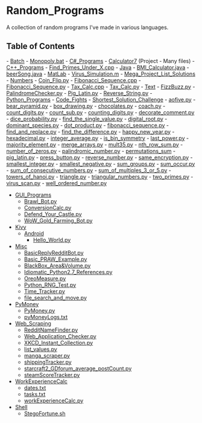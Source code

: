 Random_Programs
===============

A collection of random programs I've made in various languages.

<h2> Table of Contents </h2>
- <a href="https://github.com/ArnoldM904/Random_Programs/tree/master/Batch">Batch</a>
  - <a href="https://github.com/ArnoldM904/Random_Programs/blob/master/Batch/Monopoly.bat">Monopoly.bat</a> 
- <a href="https://github.com/ArnoldM904/Random_Programs/tree/master/C%23_Programs/">C#_Programs</a>
  - <a href="https://github.com/ArnoldM904/Random_Programs/tree/master/C%23_Programs/Calculator7">Calculator7</a> (Project - Many files)
- <a href="https://github.com/ArnoldM904/Random_Programs/tree/master/C%2B%2B_Programs">C++_Programs</a>
  - <a href="https://github.com/ArnoldM904/Random_Programs/blob/master/C%2B%2B_Programs/Find_Primes_Under_X.cpp">Find_Primes_Under_X.cpp</a>
- <a href="https://github.com/ArnoldM904/Random_Programs/tree/master/Java">Java</a>
  - <a href="https://github.com/ArnoldM904/Random_Programs/blob/master/Java/BMI_Calculator.java">BMI_Calculator.java</a>
  - <a href="https://github.com/ArnoldM904/Random_Programs/blob/master/Java/beerSong.java">beerSong.java</a>
- <a href="https://github.com/ArnoldM904/Random_Programs/tree/master/MatLab">MatLab</a>
  - <a href="https://github.com/ArnoldM904/Random_Programs/blob/master/MatLab/Virus_Simulation.m">Virus_Simulation.m</a> 
- <a href="https://github.com/ArnoldM904/Random_Programs/tree/master/Mega_Project_List_Solutions">Mega_Project_List_Solutions</a>
  - <a href="https://github.com/ArnoldM904/Random_Programs/tree/master/Mega_Project_List_Solutions/Numbers">Numbers</a>
    - <a href="https://github.com/ArnoldM904/Random_Programs/blob/master/Mega_Project_List_Solutions/Numbers/Coin_Flip.py">Coin_Flip.py</a>
    - <a href="https://github.com/ArnoldM904/Random_Programs/blob/master/Mega_Project_List_Solutions/Numbers/Fibonacci_Sequence.cpp">Fibonacci_Sequence.cpp</a>
    - <a href="https://github.com/ArnoldM904/Random_Programs/blob/master/Mega_Project_List_Solutions/Numbers/Fibonacci_Sequence.py">Fibonacci_Sequence.py</a>
    - <a href="https://github.com/ArnoldM904/Random_Programs/blob/master/Mega_Project_List_Solutions/Numbers/Tax_Calc.cpp">Tax_Calc.cpp</a>
    - <a href="https://github.com/ArnoldM904/Random_Programs/blob/master/Mega_Project_List_Solutions/Numbers/Tax_Calc.py">Tax_Calc.py</a>
  - <a href="https://github.com/ArnoldM904/Random_Programs/tree/master/Mega_Project_List_Solutions/Text">Text</a>
    - <a href="https://github.com/ArnoldM904/Random_Programs/blob/master/Mega_Project_List_Solutions/Text/FizzBuzz.py">FizzBuzz.py</a>
    - <a href="https://github.com/ArnoldM904/Random_Programs/blob/master/Mega_Project_List_Solutions/Text/PalindromeChecker.py">PalindromeChecker.py</a>
    - <a href="https://github.com/ArnoldM904/Random_Programs/blob/master/Mega_Project_List_Solutions/Text/Pig_Latin.py">Pig_Latin.py</a>
    - <a href="https://github.com/ArnoldM904/Random_Programs/blob/master/Mega_Project_List_Solutions/Text/Pig_Latin.py">Reverse_String.py</a>
- <a href="https://github.com/ArnoldM904/Random_Programs/tree/master/Python_Programs">Python_Programs</a>
  - <a href="https://github.com/ArnoldM904/Random_Programs/tree/master/Python_Programs/Code_Fights">Code_Fights</a>
    - <a href="https://github.com/ArnoldM904/Random_Programs/tree/master/Python_Programs/Code_Fights/Shortest_Solution_Challenge">Shortest_Solution_Challenge</a>
      - <a href="https://github.com/ArnoldM904/Random_Programs/blob/master/Python_Programs/Code_Fights/Shortest_Solution_Challenge/aofive.py">aofive.py</a> 
      - <a href="https://github.com/ArnoldM904/Random_Programs/blob/master/Python_Programs/Code_Fights/Shortest_Solution_Challenge/bear_pyramid.py">bear_pyramid.py</a>
      - <a href="https://github.com/ArnoldM904/Random_Programs/blob/master/Python_Programs/Code_Fights/Shortest_Solution_Challenge/box_drawing.py">box_drawing.py</a>
      - <a href="https://github.com/ArnoldM904/Random_Programs/blob/master/Python_Programs/Code_Fights/Shortest_Solution_Challenge/chocolates.py">chocolates.py</a>
      - <a href="https://github.com/ArnoldM904/Random_Programs/blob/master/Python_Programs/Code_Fights/Shortest_Solution_Challenge/coach.py">coach.py</a>
      - <a href="https://github.com/ArnoldM904/Random_Programs/blob/master/Python_Programs/Code_Fights/Shortest_Solution_Challenge/count_digits.py">count_digits.py</a>
      - <a href="https://github.com/ArnoldM904/Random_Programs/blob/master/Python_Programs/Code_Fights/Shortest_Solution_Challenge/count_sub.py">count_sub.py</a>
      - <a href="https://github.com/ArnoldM904/Random_Programs/blob/master/Python_Programs/Code_Fights/Shortest_Solution_Challenge/counting_digits.py">counting_digits.py</a>
      - <a href="https://github.com/ArnoldM904/Random_Programs/blob/master/Python_Programs/Code_Fights/Shortest_Solution_Challenge/decorate_comment.py">decorate_comment.py</a>
      - <a href="https://github.com/ArnoldM904/Random_Programs/blob/master/Python_Programs/Code_Fights/Shortest_Solution_Challenge/dice_probability.py">dice_probability.py</a>
      - <a href="https://github.com/ArnoldM904/Random_Programs/blob/master/Python_Programs/Code_Fights/Shortest_Solution_Challenge/find_the_single_value.py">find_the_single_value.py</a>
      - <a href="https://github.com/ArnoldM904/Random_Programs/blob/master/Python_Programs/Code_Fights/Shortest_Solution_Challenge/digital_root.py">digital_root.py</a>
      - <a href="https://github.com/ArnoldM904/Random_Programs/blob/master/Python_Programs/Code_Fights/Shortest_Solution_Challenge/dominant_species.py">dominant_species.py</a>
      - <a href="https://github.com/ArnoldM904/Random_Programs/blob/master/Python_Programs/Code_Fights/Shortest_Solution_Challenge/dot_product.py">dot_product.py</a>
      - <a href="https://github.com/ArnoldM904/Random_Programs/blob/master/Python_Programs/Code_Fights/Shortest_Solution_Challenge/fibonacci_sequence.py">fibonacci_sequence.py</a>
      - <a href="https://github.com/ArnoldM904/Random_Programs/blob/master/Python_Programs/Code_Fights/Shortest_Solution_Challenge/find_and_replace.py">find_and_replace.py</a>
      - <a href="https://github.com/ArnoldM904/Random_Programs/blob/master/Python_Programs/Code_Fights/Shortest_Solution_Challenge/find_the_difference.py">find_the_difference.py</a>
      - <a href="https://github.com/ArnoldM904/Random_Programs/blob/master/Python_Programs/Code_Fights/Shortest_Solution_Challenge/happy_new_year.py">happy_new_year.py</a>
      - <a href="https://github.com/ArnoldM904/Random_Programs/blob/master/Python_Programs/Code_Fights/Shortest_Solution_Challenge/hexadecimal.py">hexadecimal.py</a>
      - <a href="https://github.com/ArnoldM904/Random_Programs/blob/master/Python_Programs/Code_Fights/Shortest_Solution_Challenge/integer_average.py">integer_average.py</a>
      - <a href="https://github.com/ArnoldM904/Random_Programs/blob/master/Python_Programs/Code_Fights/Shortest_Solution_Challenge/is_bin_symmetry.py">is_bin_symmetry</a>
      - <a href="https://github.com/ArnoldM904/Random_Programs/blob/master/Python_Programs/Code_Fights/Shortest_Solution_Challenge/last_power.py">last_power.py</a>
      - <a href="https://github.com/ArnoldM904/Random_Programs/blob/master/Python_Programs/Code_Fights/Shortest_Solution_Challenge/majority_element.py">majority_element.py</a>
      - <a href="https://github.com/ArnoldM904/Random_Programs/blob/master/Python_Programs/Code_Fights/Shortest_Solution_Challenge/merge_arrays.py">merge_arrays.py</a>
      - <a href="https://github.com/ArnoldM904/Random_Programs/blob/master/Python_Programs/Code_Fights/Shortest_Solution_Challenge/mult35.py">mult35.py</a>
      - <a href="https://github.com/ArnoldM904/Random_Programs/blob/master/Python_Programs/Code_Fights/Shortest_Solution_Challenge/nth_row_sum.py">nth_row_sum.py</a>
      - <a href="https://github.com/ArnoldM904/Random_Programs/blob/master/Python_Programs/Code_Fights/Shortest_Solution_Challenge/number_of_zeros.py">number_of_zeros.py</a>
      - <a href="https://github.com/ArnoldM904/Random_Programs/blob/master/Python_Programs/Code_Fights/Shortest_Solution_Challenge/palindromic_number.py">palindromic_number.py</a>
      - <a href="https://github.com/ArnoldM904/Random_Programs/blob/master/Python_Programs/Code_Fights/Shortest_Solution_Challenge/permutations_sum.py">permutations_sum</a>
      - <a href="https://github.com/ArnoldM904/Random_Programs/blob/master/Python_Programs/Code_Fights/Shortest_Solution_Challenge/pig_latin.py">pig_latin.py</a>
      - <a href="https://github.com/ArnoldM904/Random_Programs/blob/master/Python_Programs/Code_Fights/Shortest_Solution_Challenge/press_button.py">press_button.py</a>
      - <a href="https://github.com/ArnoldM904/Random_Programs/blob/master/Python_Programs/Code_Fights/Shortest_Solution_Challenge/reverse_number.py">reverse_number.py</a>
      - <a href="https://github.com/ArnoldM904/Random_Programs/blob/master/Python_Programs/Code_Fights/Shortest_Solution_Challenge/same_encryption.py">same_encryption.py</a>
      - <a href="https://github.com/ArnoldM904/Random_Programs/blob/master/Python_Programs/Code_Fights/Shortest_Solution_Challenge/smallest_integer.py">smallest_integer.py</a>
      - <a href="https://github.com/ArnoldM904/Random_Programs/blob/master/Python_Programs/Code_Fights/Shortest_Solution_Challenge/smallest_negative.py">smallest_negative.py</a>
      - <a href="https://github.com/ArnoldM904/Random_Programs/blob/master/Python_Programs/Code_Fights/Shortest_Solution_Challenge/sum_groups.py">sum_groups.py</a>
      - <a href="https://github.com/ArnoldM904/Random_Programs/blob/master/Python_Programs/Code_Fights/Shortest_Solution_Challenge/sum_occur.py">sum_occur.py</a>
      - <a href="https://github.com/ArnoldM904/Random_Programs/blob/master/Python_Programs/Code_Fights/Shortest_Solution_Challenge/sum_of_consecutive_numbers.py">sum_of_consecutive_numbers.py</a>
      - <a href="https://github.com/ArnoldM904/Random_Programs/blob/master/Python_Programs/Code_Fights/Shortest_Solution_Challenge/sum_of_multiples_3_or_5.py">sum_of_multiples_3_or_5.py</a>
      - <a href="https://github.com/ArnoldM904/Random_Programs/blob/master/Python_Programs/Code_Fights/Shortest_Solution_Challenge/towers_of_hanoi.py">towers_of_hanoi.py</a>
      - <a href="https://github.com/ArnoldM904/Random_Programs/blob/master/Python_Programs/Code_Fights/Shortest_Solution_Challenge/triangle.py">triangle.py</a>
      - <a href="https://github.com/ArnoldM904/Random_Programs/blob/master/Python_Programs/Code_Fights/Shortest_Solution_Challenge/triangular_numbers.py">triangular_numbers.py</a>
      - <a href="https://github.com/ArnoldM904/Random_Programs/blob/master/Python_Programs/Code_Fights/Shortest_Solution_Challenge/two_primes.py">two_primes.py</a>
      - <a href="https://github.com/ArnoldM904/Random_Programs/blob/master/Python_Programs/Code_Fights/Shortest_Solution_Challenge/virus_scan.py">virus_scan.py</a>
      - <a href="https://github.com/ArnoldM904/Random_Programs/blob/master/Python_Programs/Code_Fights/Shortest_Solution_Challenge/well_ordered_number.py">well_ordered_number.py</a>

  - <a href="https://github.com/ArnoldM904/Random_Programs/tree/master/Python_Programs/GUI_Programs">GUI_Programs</a>
    - <a href="https://github.com/ArnoldM904/Random_Programs/blob/master/Python_Programs/GUI_Programs/Brawl_Bot.py">Brawl_Bot.py</a>
    - <a href="https://github.com/ArnoldM904/Random_Programs/blob/master/Python_Programs/GUI_Programs/ConversionCalc.py">ConversionCalc.py</a>
    - <a href="https://github.com/ArnoldM904/Random_Programs/blob/master/Python_Programs/GUI_Programs/Defend_Your_Castle.py">Defend_Your_Castle.py</a>
    - <a href="https://github.com/ArnoldM904/Random_Programs/blob/master/Python_Programs/GUI_Programs/WoW_Gold_Farming_Bot.py">WoW_Gold_Farming_Bot.py</a>
  - <a href="https://github.com/ArnoldM904/Random_Programs/tree/master/Python_Programs/Kivy/Android">Kivy</a>
    - <a href="https://github.com/ArnoldM904/Random_Programs/tree/master/Python_Programs/Kivy/Android">Android</a>
      - <a href="https://github.com/ArnoldM904/Random_Programs/blob/master/Python_Programs/Kivy/Android/Hello_World.py">Hello_World.py</a>
  - <a href="https://github.com/ArnoldM904/Random_Programs/tree/master/Python_Programs/Misc">Misc</a>
    - <a href="https://github.com/ArnoldM904/Random_Programs/blob/master/Python_Programs/Misc/BasicReplyRedditBot.py">BasicReplyRedditBot.py</a>
    - <a href="https://github.com/ArnoldM904/Random_Programs/blob/master/Python_Programs/Misc/Basic_PRAW_Example.py">Basic_PRAW_Example.py</a>
    - <a href="https://github.com/ArnoldM904/Random_Programs/blob/master/Python_Programs/Misc/BlackBox_Area%26Volume.py">BlackBox_Area&Volume.py</a>
    - <a href="https://github.com/ArnoldM904/Random_Programs/blob/master/Python_Programs/Misc/Idiomatic_Python2.7_References.py">Idiomatic_Python2.7_References.py</a>
    - <a href="https://github.com/ArnoldM904/Random_Programs/blob/master/Python_Programs/Misc/OreoMeasure.py">OreoMeasure.py</a>
    - <a href="https://github.com/ArnoldM904/Random_Programs/blob/master/Python_Programs/Misc/Python_RNG_Test.py">Python_RNG_Test.py</a>
    - <a href="https://github.com/ArnoldM904/Random_Programs/blob/master/Python_Programs/Misc/Time_Tracker.py">Time_Tracker.py</a>
    - <a href="https://github.com/ArnoldM904/Random_Programs/blob/master/Python_Programs/Misc/file_search_and_move.py">file_search_and_move.py</a>
  - <a href="https://github.com/ArnoldM904/Random_Programs/tree/master/Python_Programs/PyMoney">PyMoney</a>
    - <a href="https://github.com/ArnoldM904/Random_Programs/blob/master/Python_Programs/PyMoney/PyMoney.py">PyMoney.py</a>
    - <a href="https://github.com/ArnoldM904/Random_Programs/blob/master/Python_Programs/PyMoney/pyMoneyLogs.txt">pyMoneyLogs.txt</a>
  - <a href="https://github.com/ArnoldM904/Random_Programs/tree/master/Python_Programs/Web_Scraping">Web_Scraping</a>
    - <a href="https://github.com/ArnoldM904/Random_Programs/blob/master/Python_Programs/Web_Scraping/RedditNameFinder.py">RedditNameFinder.py</a>
    - <a href="https://github.com/ArnoldM904/Random_Programs/blob/master/Python_Programs/Web_Scraping/Web_Application_Checker.py">Web_Application_Checker.py</a>
    - <a href="https://github.com/ArnoldM904/Random_Programs/blob/master/Python_Programs/Web_Scraping/XKCD_Instant_Collection.py">XKCD_Instant_Collection.py</a>
    - <a href="https://github.com/ArnoldM904/Random_Programs/blob/master/Python_Programs/Web_Scraping/list_values.py">list_values.py</a>
    - <a href="https://github.com/ArnoldM904/Random_Programs/blob/master/Python_Programs/Web_Scraping/manga_scraper.py">manga_scraper.py</a>
    - <a href="https://github.com/ArnoldM904/Random_Programs/blob/master/Python_Programs/Web_Scraping/shippingTracker.py">shippingTracker.py</a>
    - <a href="https://github.com/ArnoldM904/Random_Programs/blob/master/Python_Programs/Web_Scraping/starcraft2_GDforum_average_postCount.py">starcraft2_GDforum_average_postCount.py</a>
    - <a href="https://github.com/ArnoldM904/Random_Programs/blob/master/Python_Programs/Web_Scraping/steamScoreTracker.py">steamScoreTracker.py</a>
  - <a href="https://github.com/ArnoldM904/Random_Programs/tree/master/Python_Programs/workExperienceCalc">WorkExperienceCalc</a>
    - <a href="https://github.com/ArnoldM904/Random_Programs/blob/master/Python_Programs/workExperienceCalc/dates.txt">dates.txt</a>
    - <a href="https://github.com/ArnoldM904/Random_Programs/blob/master/Python_Programs/workExperienceCalc/tasks.txt">tasks.txt</a>
    - <a href="https://github.com/ArnoldM904/Random_Programs/blob/master/Python_Programs/workExperienceCalc/workExperienceCalc.py">workExperienceCalc.py</a>
- <a href="https://github.com/ArnoldM904/Random_Programs/tree/master/Shell">Shell</a>
  - <a href="https://github.com/ArnoldM904/Random_Programs/blob/master/Shell/StegoFortune.sh">StegoFortune.sh</a> 
